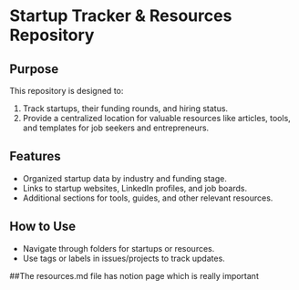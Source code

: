 # Startup Tracker & Resources Repository

## Purpose
This repository is designed to:
1. Track startups, their funding rounds, and hiring status.
2. Provide a centralized location for valuable resources like articles, tools, and templates for job seekers and entrepreneurs.

## Features
- Organized startup data by industry and funding stage.
- Links to startup websites, LinkedIn profiles, and job boards.
- Additional sections for tools, guides, and other relevant resources.

## How to Use
- Navigate through folders for startups or resources.
- Use tags or labels in issues/projects to track updates.


##The resources.md file has notion page which is really important

